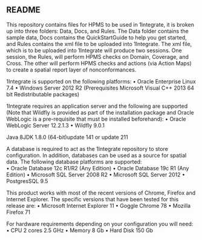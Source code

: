 
## README
This repository contains files for HPMS to be used in 1Integrate, it is broken up into three folders: Data, Docs, and Rules. The Data folder contains the sample data, Docs contains the QuickStartGuide to help you get started, and Rules contains the xml file to be uploaded into 1Integrate. The xml file, which is to be uploaded into 1Integrate will produce two sessions. One session, the Rules, will perform HPMS checks on Domain, Coverage, and Cross. The other will perform HPMS checks and actions (via Action Maps) to create a spatial report layer of nonconformances.

1Integrate is supported on the following platforms: 
•	Oracle Enterprise Linux 7.4 
•	Windows Server 2012 R2 (Prerequisites Microsoft Visual C++ 2013 64 bit Redistributable packages)

1Integrate requires an application server and the following are supported (Note that Wildfly is provided as part of the installation package and Oracle WebLogic is a pre-requisite that must be installed beforehand): 
•	Oracle WebLogic Server 12.2.1.3
•	Wildfly 9.0.1

Java 8JDK 1.8.0 (64-bit)update 141 or update 211

A database is required to act as the 1Integrate repository to store configuration. In addition, databases can be used as a source for spatial data. The following database platforms are supported:  
•	Oracle Database 12c R1/R2 (Any Edition)
•	Oracle Database 19c R1 (Any Edition)
•	Microsoft SQL Server 2008 R2
•	Microsoft SQL Server 2012
•	PostgresSQL 9.5

This product works with most of the recent versions of Chrome, Firefox and Internet Explorer. The specific versions that have been tested for this release are: 
•	Microsoft Internet Explorer 11
•	Goggle Chrome 78
•	Mozilla Firefox 71
 
For hardware requirements depending on your configuration you will need: 
•	CPU 2 cores 2.5 GHz
•	Memory 8 Gb
•	Hard Disk 150 Gb
